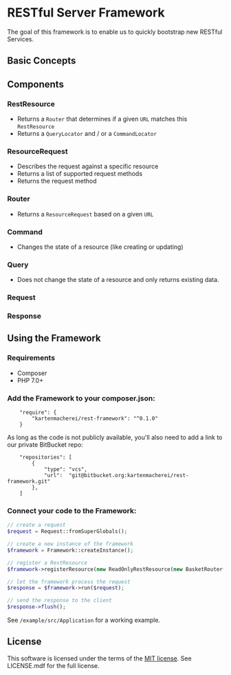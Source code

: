# RESTful Server Framework

The goal of this framework is to enable us to quickly bootstrap new RESTful Services.

## Basic Concepts

## Components

### RestResource

- Returns a `Router` that determines if a given `URL` matches this `RestResource`
- Returns a `QueryLocator` and / or a `CommandLocator` 

### ResourceRequest

- Describes the request against a specific resource
- Returns a list of supported request methods
- Returns the request method

### Router

- Returns a `ResourceRequest` based on a given `URL` 

### Command

- Changes the state of a resource (like creating or updating)

### Query

- Does not change the state of a resource and only returns existing data.

### Request 



### Response

## Using the Framework

### Requirements

- Composer
- PHP 7.0+

### Add the Framework to your composer.json:
```
	"require": {
		"kartenmacherei/rest-framework": "^0.1.0"
	}
```

As long as the code is not publicly available, you'll also need to add a link to our private BitBucket repo:
```
    "repositories": [
        {
            "type": "vcs",
            "url":  "git@bitbucket.org:kartenmacherei/rest-framework.git"
        },
    ]
```

### Connect your code to the Framework:
```php
// create a request
$request = Request::fromSuperGlobals();

// create a new instance of the framework
$framework = Framework::createInstance();

// register a RestResource
$framework->registerResource(new ReadOnlyRestResource(new BasketRouter(), new BasketQueryLocator()));

// let the framework process the request
$response = $framework->run($request);

// send the response to the client
$response->flush();
```

See `/example/src/Application` for a working example.

## License

This software is licensed under the terms of the [MIT license](https://opensource.org/licenses/MIT). See LICENSE.mdf for the full license.  
